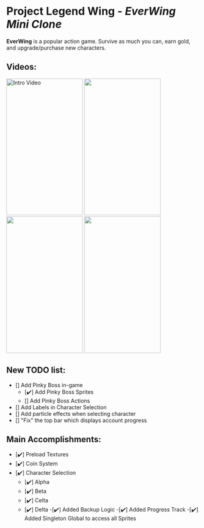 # Project Legend Wing - *EverWing Mini Clone*

**EverWing** is a popular action game. Survive as much you can, earn gold, and upgrade/purchase new characters.

## Videos:
<p>
<img src='https://github.com/woguan/Legend-Wings/blob/master/Angelica%20Fighti/Gif/Intro.gif' title='Intro Video' width='200' height='357' alt='Intro Video' /> <img src='https://github.com/woguan/Legend-Wings/blob/master/Angelica%20Fighti/Gif/selection.gif' width='200' height='357'/> <img src='https://github.com/woguan/Legend-Wings/blob/master/Angelica%20Fighti/Gif/startgame.gif' width='200' height='357'/> <img src='https://github.com/woguan/Legend-Wings/blob/master/Angelica%20Fighti/Gif/midgame.gif' width='200' height='357'/>

## New TODO list:
- [] Add Pinky Boss in-game
  - [✔️] Add Pinky Boss Sprites
  - [] Add Pinky Boss Actions
- [] Add Labels in Character Selection
- [] Add particle effects when selecting character
- [] "Fix" the top bar which displays account progress

## Main Accomplishments:
- [✔️] Preload Textures
- [✔️] Coin System
- [✔️] Character Selection
  - [✔️] Alpha
  - [✔️] Beta
  - [✔️] Celta
  - [✔️] Delta
-[✔️] Added Backup Logic
-[✔️] Added Progress Track
-[✔️] Added Singleton Global to access all Sprites
  
